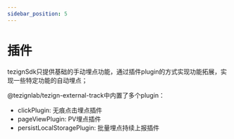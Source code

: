```yaml
---
sidebar_position: 5
---
```


# 插件
tezignSdk只提供基础的手动埋点功能，通过插件plugin的方式实现功能拓展，实现一些特定功能的自动埋点；

@tezignlab/tezign-external-track中内置了多个plugin：
- clickPlugin: 无痕点击埋点插件
- pageViewPlugin: PV埋点插件
- persistLocalStoragePlugin: 批量埋点持续上报插件
